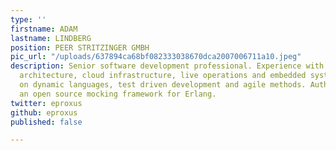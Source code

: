 ```yaml
---
type: ''
firstname: ADAM
lastname: LINDBERG
position: PEER STRITZINGER GMBH
pic_url: "/uploads/637894ca68bf082333038670dca2007006711a10.jpeg"
description: Senior software development professional. Experience with distributed
  architecture, cloud infrastructure, live operations and embedded systems. Focus
  on dynamic languages, test driven development and agile methods. Author of Meck,
  an open source mocking framework for Erlang.
twitter: eproxus
github: eproxus
published: false

---
```

